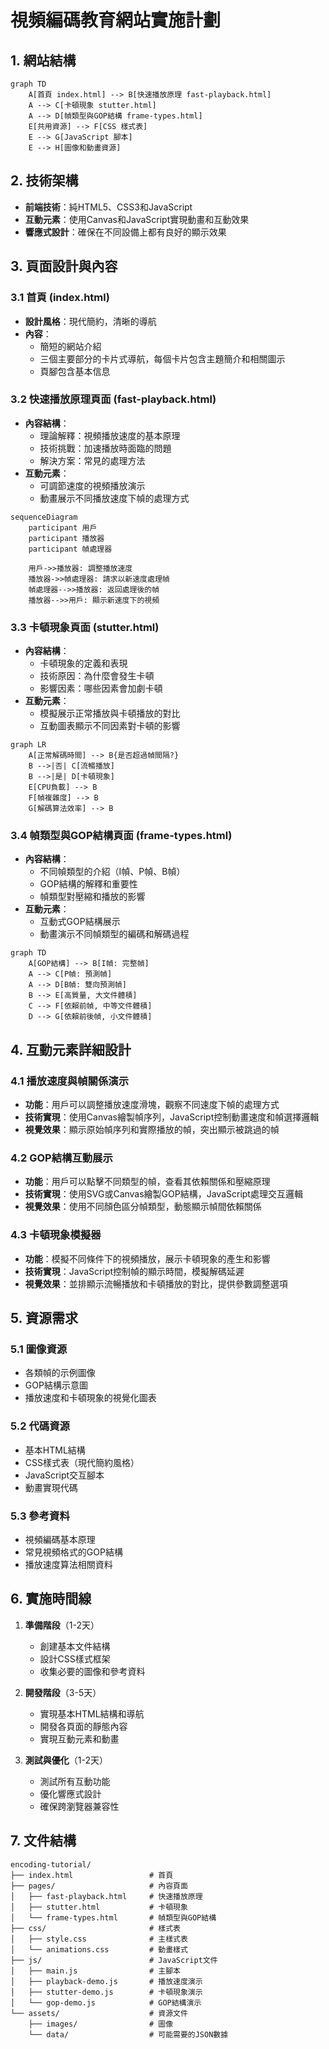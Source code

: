 # 視頻編碼教育網站實施計劃

## 1. 網站結構

```mermaid
graph TD
    A[首頁 index.html] --> B[快速播放原理 fast-playback.html]
    A --> C[卡頓現象 stutter.html]
    A --> D[幀類型與GOP結構 frame-types.html]
    E[共用資源] --> F[CSS 樣式表]
    E --> G[JavaScript 腳本]
    E --> H[圖像和動畫資源]
```

## 2. 技術架構

- **前端技術**：純HTML5、CSS3和JavaScript
- **互動元素**：使用Canvas和JavaScript實現動畫和互動效果
- **響應式設計**：確保在不同設備上都有良好的顯示效果

## 3. 頁面設計與內容

### 3.1 首頁 (index.html)

- **設計風格**：現代簡約，清晰的導航
- **內容**：
  - 簡短的網站介紹
  - 三個主要部分的卡片式導航，每個卡片包含主題簡介和相關圖示
  - 頁腳包含基本信息

### 3.2 快速播放原理頁面 (fast-playback.html)

- **內容結構**：
  - 理論解釋：視頻播放速度的基本原理
  - 技術挑戰：加速播放時面臨的問題
  - 解決方案：常見的處理方法
- **互動元素**：
  - 可調節速度的視頻播放演示
  - 動畫展示不同播放速度下幀的處理方式

```mermaid
sequenceDiagram
    participant 用戶
    participant 播放器
    participant 幀處理器
    
    用戶->>播放器: 調整播放速度
    播放器->>幀處理器: 請求以新速度處理幀
    幀處理器-->>播放器: 返回處理後的幀
    播放器-->>用戶: 顯示新速度下的視頻
```

### 3.3 卡頓現象頁面 (stutter.html)

- **內容結構**：
  - 卡頓現象的定義和表現
  - 技術原因：為什麼會發生卡頓
  - 影響因素：哪些因素會加劇卡頓
- **互動元素**：
  - 模擬展示正常播放與卡頓播放的對比
  - 互動圖表顯示不同因素對卡頓的影響

```mermaid
graph LR
    A[正常解碼時間] --> B{是否超過幀間隔?}
    B -->|否| C[流暢播放]
    B -->|是| D[卡頓現象]
    E[CPU負載] --> B
    F[幀複雜度] --> B
    G[解碼算法效率] --> B
```

### 3.4 幀類型與GOP結構頁面 (frame-types.html)

- **內容結構**：
  - 不同幀類型的介紹（I幀、P幀、B幀）
  - GOP結構的解釋和重要性
  - 幀類型對壓縮和播放的影響
- **互動元素**：
  - 互動式GOP結構展示
  - 動畫演示不同幀類型的編碼和解碼過程

```mermaid
graph TD
    A[GOP結構] --> B[I幀: 完整幀]
    A --> C[P幀: 預測幀]
    A --> D[B幀: 雙向預測幀]
    B --> E[高質量, 大文件體積]
    C --> F[依賴前幀, 中等文件體積]
    D --> G[依賴前後幀, 小文件體積]
```

## 4. 互動元素詳細設計

### 4.1 播放速度與幀關係演示

- **功能**：用戶可以調整播放速度滑塊，觀察不同速度下幀的處理方式
- **技術實現**：使用Canvas繪製幀序列，JavaScript控制動畫速度和幀選擇邏輯
- **視覺效果**：顯示原始幀序列和實際播放的幀，突出顯示被跳過的幀

### 4.2 GOP結構互動展示

- **功能**：用戶可以點擊不同類型的幀，查看其依賴關係和壓縮原理
- **技術實現**：使用SVG或Canvas繪製GOP結構，JavaScript處理交互邏輯
- **視覺效果**：使用不同顏色區分幀類型，動態顯示幀間依賴關係

### 4.3 卡頓現象模擬器

- **功能**：模擬不同條件下的視頻播放，展示卡頓現象的產生和影響
- **技術實現**：JavaScript控制幀的顯示時間，模擬解碼延遲
- **視覺效果**：並排顯示流暢播放和卡頓播放的對比，提供參數調整選項

## 5. 資源需求

### 5.1 圖像資源

- 各類幀的示例圖像
- GOP結構示意圖
- 播放速度和卡頓現象的視覺化圖表

### 5.2 代碼資源

- 基本HTML結構
- CSS樣式表（現代簡約風格）
- JavaScript交互腳本
- 動畫實現代碼

### 5.3 參考資料

- 視頻編碼基本原理
- 常見視頻格式的GOP結構
- 播放速度算法相關資料

## 6. 實施時間線

1. **準備階段**（1-2天）
   - 創建基本文件結構
   - 設計CSS樣式框架
   - 收集必要的圖像和參考資料

2. **開發階段**（3-5天）
   - 實現基本HTML結構和導航
   - 開發各頁面的靜態內容
   - 實現互動元素和動畫

3. **測試與優化**（1-2天）
   - 測試所有互動功能
   - 優化響應式設計
   - 確保跨瀏覽器兼容性

## 7. 文件結構

```
encoding-tutorial/
├── index.html                 # 首頁
├── pages/                     # 內容頁面
│   ├── fast-playback.html     # 快速播放原理
│   ├── stutter.html           # 卡頓現象
│   └── frame-types.html       # 幀類型與GOP結構
├── css/                       # 樣式表
│   ├── style.css              # 主樣式表
│   └── animations.css         # 動畫樣式
├── js/                        # JavaScript文件
│   ├── main.js                # 主腳本
│   ├── playback-demo.js       # 播放速度演示
│   ├── stutter-demo.js        # 卡頓現象演示
│   └── gop-demo.js            # GOP結構演示
└── assets/                    # 資源文件
    ├── images/                # 圖像
    └── data/                  # 可能需要的JSON數據